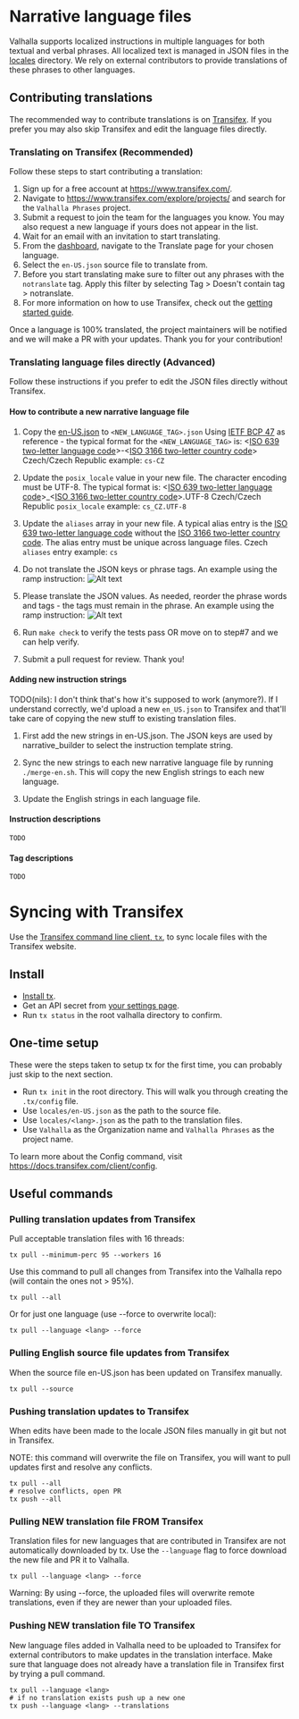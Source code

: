# Narrative language files

Valhalla supports localized instructions in multiple languages for both textual and verbal phrases. All localized text is managed in JSON files in the [locales](https://github.com/valhalla/valhalla/tree/master/locales) directory. We rely on external contributors to provide translations of these phrases to other languages.

## Contributing translations

The recommended way to contribute translations is on [Transifex](https://www.transifex.com/). If you prefer you may also skip Transifex and edit the language files directly.

### Translating on Transifex (Recommended)

Follow these steps to start contributing a translation:

1. Sign up for a free account at https://www.transifex.com/.
2. Navigate to https://www.transifex.com/explore/projects/ and search for the `Valhalla Phrases` project.
3. Submit a request to join the team for the languages you know. You may also request a new language if yours does not appear in the list.
4. Wait for an email with an invitation to start translating.
5. From the [dashboard](https://www.transifex.com/valhalla/valhalla-phrases/dashboard/), navigate to the Translate page for your chosen language.
6. Select the `en-US.json` source file to translate from.
7. Before you start translating make sure to filter out any phrases with the `notranslate` tag. Apply this filter by selecting Tag > Doesn't contain tag > notranslate.
8. For more information on how to use Transifex, check out the [getting started guide](https://docs.transifex.com/getting-started-1/translators).

Once a language is 100% translated, the project maintainers will be notified and we will make a PR with your updates. Thank you for your contribution!

### Translating language files directly (Advanced)

Follow these instructions if you prefer to edit the JSON files directly without Transifex.

#### How to contribute a new narrative language file

1. Copy the [en-US.json](en-US.json) to `<NEW_LANGUAGE_TAG>.json`
Using [IETF BCP 47](https://tools.ietf.org/html/bcp47) as reference - the typical format for the `<NEW_LANGUAGE_TAG>` is:
<[ISO 639 two-letter language code](https://en.wikipedia.org/wiki/List_of_ISO_639-1_codes)>-<[ISO 3166 two-letter country code](https://en.wikipedia.org/wiki/ISO_3166-1_alpha-2)>
Czech/Czech Republic example:
`cs-CZ`

2. Update the `posix_locale` value in your new file. The character encoding must be UTF-8. The typical format is:
<[ISO 639 two-letter language code](https://en.wikipedia.org/wiki/List_of_ISO_639-1_codes)>_<[ISO 3166 two-letter country code](https://en.wikipedia.org/wiki/ISO_3166-1_alpha-2)>.UTF-8
Czech/Czech Republic `posix_locale` example:
`cs_CZ.UTF-8`

3. Update the `aliases` array in your new file. A typical alias entry is the [ISO 639 two-letter language code](https://en.wikipedia.org/wiki/List_of_ISO_639-1_codes) without the
[ISO 3166 two-letter country code](https://en.wikipedia.org/wiki/ISO_3166-1_alpha-2). The alias entry must be unique across language files.
Czech `aliases` entry example:
`cs`

4. Do not translate the JSON keys or phrase tags. An example using the ramp instruction:
![Alt text](img/do_not_translate.png)

5. Please translate the JSON values. As needed, reorder the phrase words and tags - the tags must remain in the phrase. An example using the ramp instruction:
![Alt text](img/translate.png)

6. Run `make check` to verify the tests pass OR move on to step#7 and we can help verify.

7. Submit a pull request for review. Thank you!

#### Adding new instruction strings

TODO(nils): I don't think that's how it's supposed to work (anymore?). If I understand correctly, we'd upload a new `en_US.json` to Transifex and that'll take care of copying the new stuff to existing translation files.

1. First add the new strings in en-US.json. The JSON keys are used by narrative_builder to select the instruction template string.

2. Sync the new strings to each new narrative language file by running `./merge-en.sh`. This will copy the new English strings to each new language.

3. Update the English strings in each language file.

#### Instruction descriptions
`TODO`

#### Tag descriptions
`TODO`

# Syncing with Transifex

Use the [Transifex command line client, `tx`](https://developers.transifex.com/docs/cli), to sync locale files with the Transifex website.

## Install

* [Install tx](https://developers.transifex.com/docs/cli).
* Get an API secret from [your settings page](https://www.transifex.com/user/settings/api/).
* Run `tx status` in the root valhalla directory to confirm.

## One-time setup

These were the steps taken to setup tx for the first time, you can probably just skip to the next section.

* Run `tx init` in the root directory. This will walk you through creating the `.tx/config` file.
* Use `locales/en-US.json` as the path to the source file.
* Use `locales/<lang>.json` as the path to the translation files.
* Use `Valhalla` as the Organization name and `Valhalla Phrases` as the project name.

To learn more about the Config command, visit https://docs.transifex.com/client/config.

## Useful commands

### Pulling translation updates from Transifex

Pull acceptable translation files with 16 threads:

```
tx pull --minimum-perc 95 --workers 16
```

Use this command to pull all changes from Transifex into the Valhalla repo (will contain the ones not > 95%).

```
tx pull --all
```

Or for just one language (use --force to overwrite local):

```
tx pull --language <lang> --force
```

### Pulling English source file updates from Transifex

When the source file en-US.json has been updated on Transifex manually.

```
tx pull --source
```

### Pushing translation updates to Transifex

When edits have been made to the locale JSON files manually in git but not in Transifex.

NOTE: this command will overwrite the file on Transifex, you will want to pull updates first and resolve any conflicts.

```
tx pull --all
# resolve conflicts, open PR
tx push --all
```

### Pulling NEW translation file FROM Transifex

Translation files for new languages that are contributed in Transifex are not automatically downloaded by tx. Use the `--language` flag to force download the new file and PR it to Valhalla.

```
tx pull --language <lang> --force
```

Warning: By using --force, the uploaded files will overwrite remote translations, even if they are newer than your uploaded files.

### Pushing NEW translation file TO Transifex

New language files added in Valhalla need to be uploaded to Transifex for external contributors to make updates in the translation interface. Make sure that language does not already have a translation file in Transifex first by trying a pull command.

```
tx pull --language <lang>
# if no translation exists push up a new one
tx push --language <lang> --translations
```
